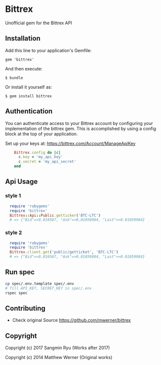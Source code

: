 # Bittrex

Unofficial gem for the Bittrex API

## Installation

Add this line to your application's Gemfile:

    gem 'bittrex'

And then execute:

    $ bundle

Or install it yourself as:

    $ gem install bittrex
    
## Authentication

You can authenticate access to your Bittrex account by configuring your implementation of the bittrex gem. This is accomplished by using a config block at the top of your application.

Set up your keys at: https://bittrex.com/Account/ManageApiKey

```ruby
    Bittrex.config do |c|
      c.key = 'my_api_key'
      c.secret = 'my_api_secret'
    end
```

## Api Usage

### style 1

```ruby
  require 'rubygems'
  require 'bittrex'
  Bittrex::Api::Public.getticker('BTC-LTC')
  # => {"Bid"=>0.010587, "Ask"=>0.01059984, "Last"=>0.01059984}
```

### style 2

```ruby
  require 'rubygems'
  require 'bittrex'
  Bittrex.client.get('public/getticket', 'BTC-LTC')
  # => {"Bid"=>0.010587, "Ask"=>0.01059984, "Last"=>0.01059984}
```

## Run spec
```bash
cp spec/.env.template spec/.env
# fill API_KEY, SECRET_KEY in spec/.env
rspec spec
```

## Contributing

* Check original Source https://github.com/mwerner/bittrex


## Copyright

Copyright (c) 2017 Sangmin Ryu (Works after 2017)

Copyright (c) 2014 Matthew Werner (Original works)
